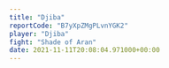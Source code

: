 ```yaml
---
title: "Djiba"
reportCode: "B7yXpZMgPLvnYGK2"
player: "Djiba"
fight: "Shade of Aran"
date: 2021-11-11T20:08:04.971000+00:00
---
```

